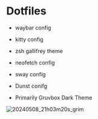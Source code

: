 # Dotfiles

- waybar config
- kitty config
- zsh gallifrey theme
- neofetch config
- sway config
- Dunst conifg

- Primarily Gruvbox Dark Theme

![20240508_21h03m20s_grim](https://github.com/pal4569/dotfiles/assets/39223944/9e108128-7ce2-43bb-84a2-1cb9392a7d4a)

